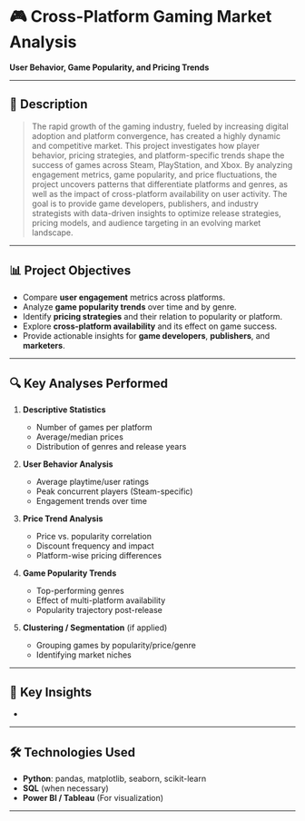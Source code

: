 # 🎮 Cross-Platform Gaming Market Analysis
**User Behavior, Game Popularity, and Pricing Trends**

---

## 📁 Description

> The rapid growth of the gaming industry, fueled by increasing digital adoption and platform convergence, has created a highly dynamic and competitive market. This project investigates how player behavior, pricing strategies, and platform-specific trends shape the success of games across Steam, PlayStation, and Xbox. By analyzing engagement metrics, game popularity, and price fluctuations, the project uncovers patterns that differentiate platforms and genres, as well as the impact of cross-platform availability on user activity. The goal is to provide game developers, publishers, and industry strategists with data-driven insights to optimize release strategies, pricing models, and audience targeting in an evolving market landscape.

---

## 📊 Project Objectives

- Compare **user engagement** metrics across platforms.
- Analyze **game popularity trends** over time and by genre.
- Identify **pricing strategies** and their relation to popularity or platform.
- Explore **cross-platform availability** and its effect on game success.
- Provide actionable insights for **game developers**, **publishers**, and **marketers**.

---

## 🔍 Key Analyses Performed

1. **Descriptive Statistics**
   - Number of games per platform  
   - Average/median prices  
   - Distribution of genres and release years  

2. **User Behavior Analysis**
   - Average playtime/user ratings  
   - Peak concurrent players (Steam-specific)  
   - Engagement trends over time

3. **Price Trend Analysis**
   - Price vs. popularity correlation  
   - Discount frequency and impact  
   - Platform-wise pricing differences

4. **Game Popularity Trends**
   - Top-performing genres  
   - Effect of multi-platform availability  
   - Popularity trajectory post-release

5. **Clustering / Segmentation** (if applied)
   - Grouping games by popularity/price/genre  
   - Identifying market niches

---

## 🧠 Key Insights

- 

---

## 🛠️ Technologies Used

- **Python**: pandas, matplotlib, seaborn, scikit-learn
- **SQL** (when necessary)
- **Power BI / Tableau** (For visualization)

---

